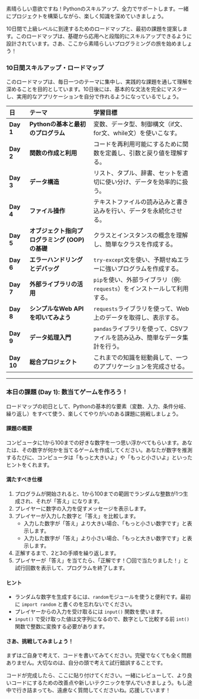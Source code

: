 素晴らしい意欲ですね！Pythonのスキルアップ、全力でサポートします。一緒にプロジェクトを構築しながら、楽しく知識を深めていきましょう。

10日間で上級レベルに到達するためのロードマップと、最初の課題を提案します。このロードマップは、基礎から応用へと段階的にスキルアップできるように設計されています。さあ、ここから素晴らしいプログラミングの旅を始めましょう！

### 10日間スキルアップ・ロードマップ

このロードマップは、毎日一つのテーマに集中し、実践的な課題を通して理解を深めることを目的としています。10日後には、基本的な文法を完全にマスターし、実用的なアプリケーションを自分で作れるようになっているでしょう。

| 日 | テーマ | 学習目標 |
| :--- | :--- | :--- |
| **Day 1** | **Pythonの基本と最初のプログラム** | 変数、データ型、制御構文（if文、for文、while文）を使いこなす。 |
| **Day 2** | **関数の作成と利用** | コードを再利用可能にするために関数を定義し、引数と戻り値を理解する。 |
| **Day 3** | **データ構造** | リスト、タプル、辞書、セットを適切に使い分け、データを効率的に扱う。 |
| **Day 4** | **ファイル操作** | テキストファイルの読み込みと書き込みを行い、データを永続化させる。 |
| **Day 5** | **オブジェクト指向プログラミング (OOP) の基礎** | クラスとインスタンスの概念を理解し、簡単なクラスを作成する。 |
| **Day 6** | **エラーハンドリングとデバッグ** | `try-except`文を使い、予期せぬエラーに強いプログラムを作成する。 |
| **Day 7** | **外部ライブラリの活用** | `pip`を使い、外部ライブラリ（例: `requests`）をインストールして利用する。 |
| **Day 8** | **シンプルなWeb APIを叩いてみよう** | `requests`ライブラリを使って、Web上のデータを取得し、表示する。 |
| **Day 9** | **データ処理入門** | `pandas`ライブラリを使って、CSVファイルを読み込み、簡単なデータ集計を行う。 |
| **Day 10** | **総合プロジェクト** | これまでの知識を総動員して、一つのアプリケーションを完成させる。 |

---

### 本日の課題 (Day 1): 数当てゲームを作ろう！

ロードマップの初日として、Pythonの基本的な要素（変数、入力、条件分岐、繰り返し）をすべて使う、楽しくてやりがいのある課題に挑戦しましょう。

#### 課題の概要

コンピュータに1から100までの好きな数字を一つ思い浮かべてもらいます。あなたは、その数字が何かを当てるゲームを作成してください。あなたが数字を推測するたびに、コンピュータは「もっと大きいよ」や「もっと小さいよ」といったヒントをくれます。

#### 満たすべき仕様

1.  プログラムが開始されると、1から100までの範囲でランダムな整数が1つ生成され、それが「答え」になります。
2.  プレイヤーに数字の入力を促すメッセージを表示します。
3.  プレイヤーが入力した数字と「答え」を比較します。
    * 入力した数字が「答え」より大きい場合、「もっと小さい数字です」と表示します。
    * 入力した数字が「答え」より小さい場合、「もっと大きい数字です」と表示します。
4.  正解するまで、2と3の手順を繰り返します。
5.  プレイヤーが「答え」を当てたら、「正解です！〇回で当たりました！」と試行回数を表示して、プログラムを終了します。

#### ヒント

* ランダムな数字を生成するには、`random`モジュールを使うと便利です。最初に `import random` と書くのを忘れないでください。
* プレイヤーからの入力を受け取るには `input()` 関数を使います。
* `input()` で受け取った値は文字列になるので、数字として比較する前 `int()` 関数で整数に変換する必要があります。

#### さあ、挑戦してみましょう！

まずはご自身で考えて、コードを書いてみてください。完璧でなくても全く問題ありません。大切なのは、自分の頭で考えて試行錯誤することです。

コードが完成したら、ここに貼り付けてください。一緒にレビューして、より良いコードにするための改善点や新しいテクニックを学んでいきましょう。もし途中で行き詰まっても、遠慮なく質問してくださいね。応援しています！
